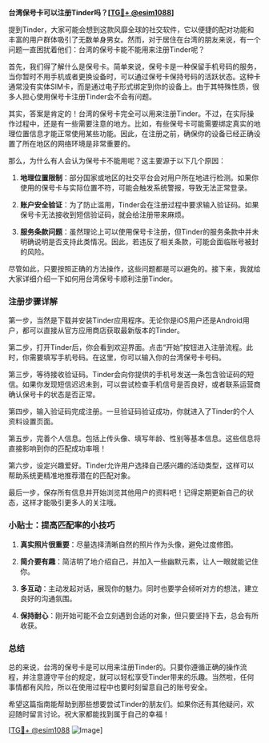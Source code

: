 **台湾保号卡可以注册Tinder吗？[[TG💪+ @esim1088](https://t.me/s/esim1088)]**

提到Tinder，大家可能会想到这款风靡全球的社交软件，它以便捷的配对功能和丰富的用户群体吸引了无数单身男女。然而，对于居住在台湾的朋友来说，有一个问题一直困扰着他们：台湾的保号卡能不能用来注册Tinder呢？

首先，我们得了解什么是保号卡。简单来说，保号卡是一种保留手机号码的服务，当你暂时不用手机或者更换设备时，可以通过保号卡保持号码的活跃状态。这种卡通常没有实体SIM卡，而是通过电子形式绑定到你的设备上。由于其特殊性质，很多人担心使用保号卡注册Tinder会不会有问题。

其实，答案是肯定的！台湾的保号卡完全可以用来注册Tinder。不过，在实际操作过程中，还是有一些需要注意的地方。比如，有些保号卡可能需要绑定真实的地理位置信息才能正常使用某些功能。因此，在注册之前，确保你的设备已经正确设置了所在地区的网络环境是非常重要的。

那么，为什么有人会认为保号卡不能用呢？这主要源于以下几个原因：

1. **地理位置限制**：部分国家或地区的社交平台会对用户所在地进行检测。如果你使用的保号卡与实际位置不符，可能会触发系统警报，导致无法正常登录。
   
2. **账户安全验证**：为了防止滥用，Tinder会在注册过程中要求输入验证码。如果保号卡无法接收到短信验证码，就会给注册带来麻烦。

3. **服务条款问题**：虽然理论上可以使用保号卡注册，但Tinder的服务条款中并未明确说明是否支持此类情况。因此，若违反了相关条款，可能会面临账号被封的风险。

尽管如此，只要按照正确的方法操作，这些问题都是可以避免的。接下来，我就给大家详细介绍一下如何用台湾保号卡顺利注册Tinder。

### 注册步骤详解

第一步，当然是下载并安装Tinder应用程序。无论你是iOS用户还是Android用户，都可以直接从官方应用商店获取最新版本的Tinder。

第二步，打开Tinder后，你会看到欢迎界面。点击“开始”按钮进入注册流程。此时，你需要填写手机号码。在这里，你可以输入你的台湾保号卡号码。

第三步，等待接收验证码。Tinder会向你提供的手机号发送一条包含验证码的短信。如果你发现短信迟迟未到，可以尝试检查手机信号是否良好，或者联系运营商确认保号卡的状态是否正常。

第四步，输入验证码完成注册。一旦验证码验证成功，你就进入了Tinder的个人资料设置页面。

第五步，完善个人信息。包括上传头像、填写年龄、性别等基本信息。这些信息将直接影响到你的匹配成功率哦！

第六步，设定兴趣爱好。Tinder允许用户选择自己感兴趣的活动类型，这样可以帮助系统更精准地推荐潜在的匹配对象。

最后一步，保存所有信息并开始浏览其他用户的资料吧！记得定期更新自己的状态，这样才能吸引更多人的关注哦。

### 小贴士：提高匹配率的小技巧

1. **真实照片很重要**：尽量选择清晰自然的照片作为头像，避免过度修图。
   
2. **简介要有趣**：简洁明了地介绍自己，并加入一些幽默元素，让人一眼就能记住你。

3. **多互动**：主动发起对话，展现你的魅力。同时也要学会倾听对方的想法，建立良好的沟通氛围。

4. **保持耐心**：刚开始可能不会立刻遇到合适的对象，但只要坚持下去，总会有所收获。

### 总结

总的来说，台湾的保号卡是可以用来注册Tinder的。只要你遵循正确的操作流程，并注意遵守平台的规定，就可以轻松享受Tinder带来的乐趣。当然啦，任何事情都有风险，所以在使用过程中也要时刻留意自己的账号安全。

希望这篇指南能帮助到那些想要尝试Tinder的朋友们。如果你还有其他疑问，欢迎随时留言讨论。祝大家都能找到属于自己的幸福！

[[TG💪+ @esim1088](https://t.me/s/esim1088) ![Image](https://i.postimg.cc/4NQfJmqS/Snipaste-2025-05-13-00-14-12.png)]